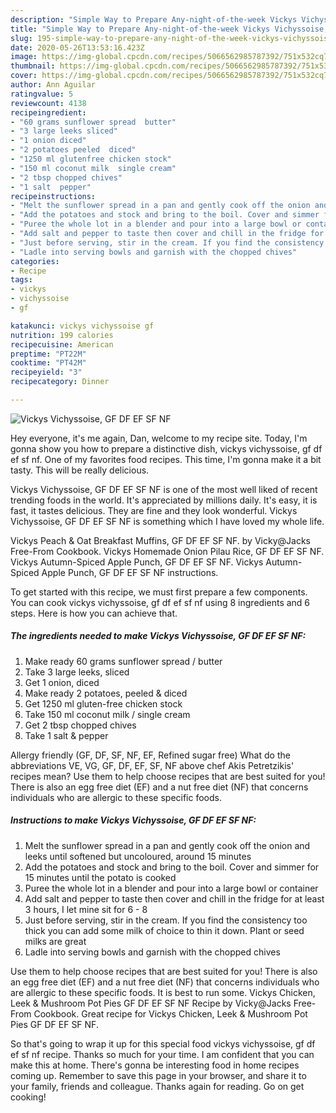 ```yaml
---
description: "Simple Way to Prepare Any-night-of-the-week Vickys Vichyssoise, GF DF EF SF NF"
title: "Simple Way to Prepare Any-night-of-the-week Vickys Vichyssoise, GF DF EF SF NF"
slug: 195-simple-way-to-prepare-any-night-of-the-week-vickys-vichyssoise-gf-df-ef-sf-nf
date: 2020-05-26T13:53:16.423Z
image: https://img-global.cpcdn.com/recipes/5066562985787392/751x532cq70/vickys-vichyssoise-gf-df-ef-sf-nf-recipe-main-photo.jpg
thumbnail: https://img-global.cpcdn.com/recipes/5066562985787392/751x532cq70/vickys-vichyssoise-gf-df-ef-sf-nf-recipe-main-photo.jpg
cover: https://img-global.cpcdn.com/recipes/5066562985787392/751x532cq70/vickys-vichyssoise-gf-df-ef-sf-nf-recipe-main-photo.jpg
author: Ann Aguilar
ratingvalue: 5
reviewcount: 4138
recipeingredient:
- "60 grams sunflower spread  butter"
- "3 large leeks sliced"
- "1 onion diced"
- "2 potatoes peeled  diced"
- "1250 ml glutenfree chicken stock"
- "150 ml coconut milk  single cream"
- "2 tbsp chopped chives"
- "1 salt  pepper"
recipeinstructions:
- "Melt the sunflower spread in a pan and gently cook off the onion and leeks until softened but uncoloured, around 15 minutes"
- "Add the potatoes and stock and bring to the boil. Cover and simmer for 15 minutes until the potato is cooked"
- "Puree the whole lot in a blender and pour into a large bowl or container"
- "Add salt and pepper to taste then cover and chill in the fridge for at least 3 hours, I let mine sit for 6 - 8"
- "Just before serving, stir in the cream. If you find the consistency too thick you can add some milk of choice to thin it down. Plant or seed milks are great"
- "Ladle into serving bowls and garnish with the chopped chives"
categories:
- Recipe
tags:
- vickys
- vichyssoise
- gf

katakunci: vickys vichyssoise gf 
nutrition: 199 calories
recipecuisine: American
preptime: "PT22M"
cooktime: "PT42M"
recipeyield: "3"
recipecategory: Dinner

---
```



![Vickys Vichyssoise, GF DF EF SF NF](https://img-global.cpcdn.com/recipes/5066562985787392/751x532cq70/vickys-vichyssoise-gf-df-ef-sf-nf-recipe-main-photo.jpg)

Hey everyone, it's me again, Dan, welcome to my recipe site. Today, I'm gonna show you how to prepare a distinctive dish, vickys vichyssoise, gf df ef sf nf. One of my favorites food recipes. This time, I'm gonna make it a bit tasty. This will be really delicious.

Vickys Vichyssoise, GF DF EF SF NF is one of the most well liked of recent trending foods in the world. It's appreciated by millions daily. It's easy, it is fast, it tastes delicious. They are fine and they look wonderful. Vickys Vichyssoise, GF DF EF SF NF is something which I have loved my whole life.

Vickys Peach &amp; Oat Breakfast Muffins, GF DF EF SF NF. by Vicky@Jacks Free-From Cookbook. Vickys Homemade Onion Pilau Rice, GF DF EF SF NF. Vickys Autumn-Spiced Apple Punch, GF DF EF SF NF. Vickys Autumn-Spiced Apple Punch, GF DF EF SF NF instructions.


To get started with this recipe, we must first prepare a few components. You can cook vickys vichyssoise, gf df ef sf nf using 8 ingredients and 6 steps. Here is how you can achieve that.

<!--inarticleads1-->

##### The ingredients needed to make Vickys Vichyssoise, GF DF EF SF NF:

1. Make ready 60 grams sunflower spread / butter
1. Take 3 large leeks, sliced
1. Get 1 onion, diced
1. Make ready 2 potatoes, peeled &amp; diced
1. Get 1250 ml gluten-free chicken stock
1. Take 150 ml coconut milk / single cream
1. Get 2 tbsp chopped chives
1. Take 1 salt &amp; pepper


Allergy friendly (GF, DF, SF, NF, EF, Refined sugar free) What do the abbreviations VE, VG, GF, DF, EF, SF, NF above chef Akis Petretzikis&#39; recipes mean? Use them to help choose recipes that are best suited for you! There is also an egg free diet (EF) and a nut free diet (NF) that concerns individuals who are allergic to these specific foods. 

<!--inarticleads2-->

##### Instructions to make Vickys Vichyssoise, GF DF EF SF NF:

1. Melt the sunflower spread in a pan and gently cook off the onion and leeks until softened but uncoloured, around 15 minutes
1. Add the potatoes and stock and bring to the boil. Cover and simmer for 15 minutes until the potato is cooked
1. Puree the whole lot in a blender and pour into a large bowl or container
1. Add salt and pepper to taste then cover and chill in the fridge for at least 3 hours, I let mine sit for 6 - 8
1. Just before serving, stir in the cream. If you find the consistency too thick you can add some milk of choice to thin it down. Plant or seed milks are great
1. Ladle into serving bowls and garnish with the chopped chives


Use them to help choose recipes that are best suited for you! There is also an egg free diet (EF) and a nut free diet (NF) that concerns individuals who are allergic to these specific foods. It is best to run some. Vickys Chicken, Leek &amp; Mushroom Pot Pies GF DF EF SF NF Recipe by Vicky@Jacks Free-From Cookbook. Great recipe for Vickys Chicken, Leek &amp; Mushroom Pot Pies GF DF EF SF NF. 

So that's going to wrap it up for this special food vickys vichyssoise, gf df ef sf nf recipe. Thanks so much for your time. I am confident that you can make this at home. There's gonna be interesting food in home recipes coming up. Remember to save this page in your browser, and share it to your family, friends and colleague. Thanks again for reading. Go on get cooking!
